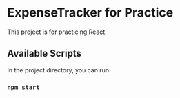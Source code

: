 # ExpenseTracker for Practice

This project is for practicing React. 

## Available Scripts

In the project directory, you can run:

### `npm start`
